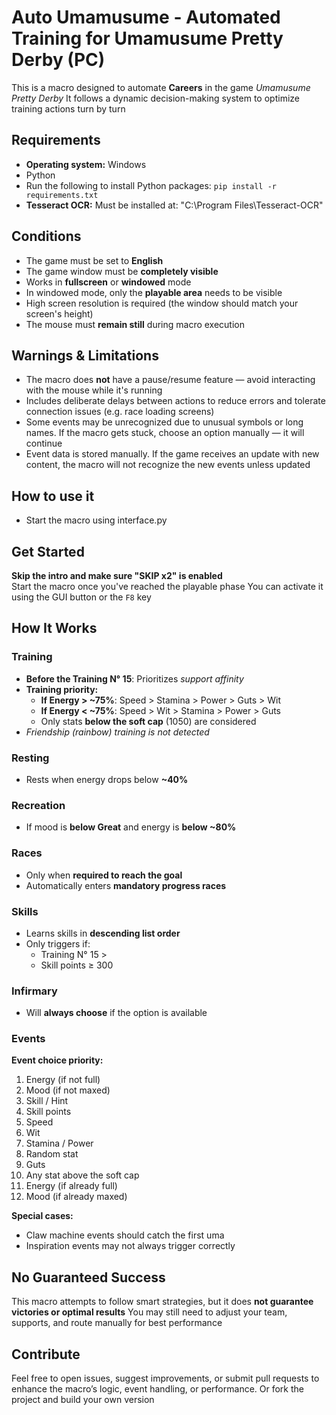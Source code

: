 # Auto Umamusume - Automated Training for Umamusume Pretty Derby (PC)

This is a macro designed to automate **Careers** in the game *Umamusume Pretty Derby*
It follows a dynamic decision-making system to optimize training actions turn by turn

## Requirements
- **Operating system:** Windows
- Python
- Run the following to install Python packages:	```pip install -r requirements.txt```
- **Tesseract OCR:** Must be installed at: "C:\Program Files\Tesseract-OCR"

## Conditions
- The game must be set to **English**
- The game window must be **completely visible**
- Works in **fullscreen** or **windowed** mode
- In windowed mode, only the **playable area** needs to be visible
- High screen resolution is required (the window should match your screen's height)
- The mouse must **remain still** during macro execution

## Warnings & Limitations
- The macro does **not** have a pause/resume feature — avoid interacting with the mouse while it's running
- Includes deliberate delays between actions to reduce errors and tolerate connection issues (e.g. race loading screens)
- Some events may be unrecognized due to unusual symbols or long names. If the macro gets stuck, choose an option manually — it will continue
- Event data is stored manually. If the game receives an update with new content, the macro will not recognize the new events unless updated

## How to use it
- Start the macro using interface.py

## Get Started
**Skip the intro and make sure "SKIP x2" is enabled**  
Start the macro once you've reached the playable phase
You can activate it using the GUI button or the `F8` key

## How It Works

### Training
- **Before the Training N° 15**: Prioritizes *support affinity*
- **Training priority:**
  - **If Energy > ~75%**: Speed > Stamina > Power > Guts > Wit
  - **If Energy < ~75%**: Speed > Wit > Stamina > Power > Guts
  - Only stats **below the soft cap** (1050) are considered
- *Friendship (rainbow) training is not detected*

### Resting
- Rests when energy drops below **~40%**

### Recreation
- If mood is **below Great** and energy is **below ~80%**

### Races
- Only when **required to reach the goal**
- Automatically enters **mandatory progress races**

### Skills
- Learns skills in **descending list order**
- Only triggers if:
  - Training N° 15 >
  - Skill points ≥ 300

### Infirmary
- Will **always choose** if the option is available

### Events

**Event choice priority:**
1. Energy (if not full)
2. Mood (if not maxed)
3. Skill / Hint
4. Skill points
5. Speed
6. Wit
7. Stamina / Power
8. Random stat
9. Guts
10. Any stat above the soft cap
11. Energy (if already full)
12. Mood (if already maxed)

**Special cases:**
- Claw machine events should catch the first uma
- Inspiration events may not always trigger correctly

## No Guaranteed Success
This macro attempts to follow smart strategies, but it does **not guarantee victories or optimal results**
You may still need to adjust your team, supports, and route manually for best performance

## Contribute
Feel free to open issues, suggest improvements, or submit pull requests to enhance the macro’s logic, event handling, or performance. Or fork the project and build your own version
